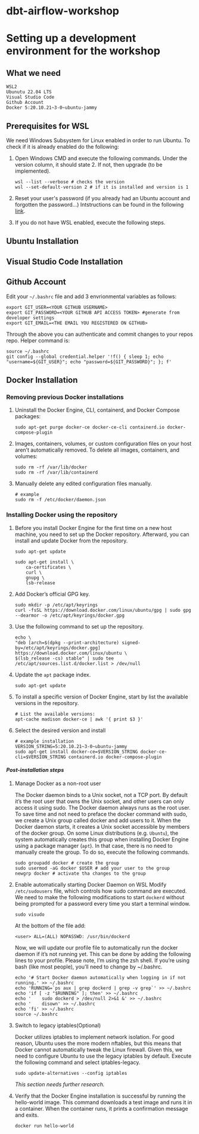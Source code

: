 # dbt-airflow-workshop

# Setting up a development environment for the workshop

## What we need

```
WSL2
Ubunutu 22.04 LTS
Visual Studio Code
Github Account
Docker 5:20.10.21~3-0~ubuntu-jammy
```

## Prerequisites for WSL

We need Windows Subsystem for Linux enabled in order to run Ubuntu. To check if it is already enabled do the following:
1. Open Windows CMD and execute the following commands. Under the version column, it should state 2. If not, then upgrade (to be implemented).

    ```
    wsl --list --verbose # checks the version
    wsl --set-default-version 2 # if it is installed and version is 1
    ```

2. Reset your user's password (if you already had an Ubuntu account and forgotten the password...)
Intstructions can be found in the following [link](https://itsfoss.com/reset-linux-password-wsl/).

3. If you do not have WSL enabled, execute the following steps.

## Ubuntu Installation

## Visual Studio Code Installation

## Github Account


Edit your `~/.bashrc` file and add 3 envrionmental variables as follows:

```
export GIT_USER=<YOUR GITHUB USERNAME>
export GIT_PASSWORD=<YOUR GITHUB API ACCESS TOKEN> #generate from developer settings
export GIT_EMAIL=<THE EMAIL YOU REGISTERED ON GITHUB>
```

Through the above you can authenticate and commit changes to your repos repo. Helper command is:

```
source ~/.bashrc
git config --global credential.helper '!f() { sleep 1; echo "username=${GIT_USER}"; echo "password=${GIT_PASSWORD}"; }; f'
```

## Docker Installation

### Removing previous Docker installations

1. Uninstall the Docker Engine, CLI, containerd, and Docker Compose packages:

    ```
    sudo apt-get purge docker-ce docker-ce-cli containerd.io docker-compose-plugin
    ```

2. Images, containers, volumes, or custom configuration files on your host aren’t automatically removed. To delete all images, containers, and volumes:

    ```
    sudo rm -rf /var/lib/docker
    sudo rm -rf /var/lib/containerd
    ```

3. Manually delete any edited configuration files manually.

    ```
    # example
    sudo rm -f /etc/docker/daemon.json
    ```

### Installing Docker using the repository

1. Before you install Docker Engine for the first time on a new host machine, you need to set up the Docker repository. Afterward, you can install and update Docker from the repository.

    ```
    sudo apt-get update

    sudo apt-get install \
        ca-certificates \
        curl \
        gnupg \
        lsb-release
    ```

2. Add Docker’s official GPG key.

    ```
    sudo mkdir -p /etc/apt/keyrings
    curl -fsSL https://download.docker.com/linux/ubuntu/gpg | sudo gpg --dearmor -o /etc/apt/keyrings/docker.gpg
    ```

3. Use the following command to set up the repository.

    ```
    echo \
    "deb [arch=$(dpkg --print-architecture) signed-by=/etc/apt/keyrings/docker.gpg] https://download.docker.com/linux/ubuntu \
    $(lsb_release -cs) stable" | sudo tee /etc/apt/sources.list.d/docker.list > /dev/null
    ```

4. Update the `apt` package index.

    ```
    sudo apt-get update
    ```

5. To install a specific version of Docker Engine, start by list the available versions in the repository.

    ```
    # List the available versions:
    apt-cache madison docker-ce | awk '{ print $3 }'
    ```

6. Select the desired version and install

    ```
    # example installation
    VERSION_STRING=5:20.10.21~3-0~ubuntu-jammy
    sudo apt-get install docker-ce=$VERSION_STRING docker-ce-cli=$VERSION_STRING containerd.io docker-compose-plugin
    ```

#### *Post-installation steps*

1. Manage Docker as a non-root user

    The Docker daemon binds to a Unix socket, not a TCP port. By default it’s the root user that owns the Unix socket, and other users can only access it using sudo. The Docker daemon always runs as the root user.
    To save time and not need to preface the docker command with sudo, we create a Unix group called docker and add users to it. When the Docker daemon starts, it creates a Unix socket accessible by members of the docker group. On some Linux distributions (e.g. `Ubuntu`), the system automatically creates this group when installing Docker Engine using a package manager (`apt`). In that case, there is no need to manually create the group. To do so, execute the following commands.

    ```
    sudo groupadd docker # create the group
    sudo usermod -aG docker $USER # add your user to the group
    newgrp docker # activate tha changes to the group
    ```

2. Enable automatically starting Docker Daemon on WSL
    Modify `/etc/sudousers` file, which controls how sudo command are executed. We need to make the following modifications to start `dockerd` without being prompted for a password every time you start a terminal window.

    ```
    sudo visudo
    ```

    At the bottom of the file add:

    ```
    <user> ALL=(ALL) NOPASSWD: /usr/bin/dockerd
    ```

    Now, we will update our profile file to automatically run the docker daemon if it’s not running yet. This can be done by adding the following lines to your profile. Please note, I’m using the zsh shell. If you’re using bash (like most people), you’ll need to change by ~/.bashrc.

    ```
    echo '# Start Docker daemon automatically when logging in if not running.' >> ~/.bashrc
    echo 'RUNNING=`ps aux | grep dockerd | grep -v grep`' >> ~/.bashrc
    echo 'if [ -z "$RUNNING" ]; then' >> ~/.bashrc
    echo '    sudo dockerd > /dev/null 2>&1 &' >> ~/.bashrc
    echo '    disown' >> ~/.bashrc
    echo 'fi' >> ~/.bashrc
    source ~/.bashrc
    ```

4. Switch to legacy iptables(Optional)

    Docker utilizes iptables to implement network isolation. For good reason, Ubuntu uses the more modern nftables, but this means that Docker cannot automatically tweak the Linux firewall. Given this, we need to configure Ubuntu to use the legacy iptables by default. Execute the following command and select iptables-legacy.

    ```
    sudo update-alternatives --config iptables
    ```

    *This section needs further research.*

3. Verify that the Docker Engine installation is successful by running the hello-world image. This command downloads a test image and runs it in a container. When the container runs, it prints a confirmation message and exits.

    ```
    docker run hello-world
    ```
